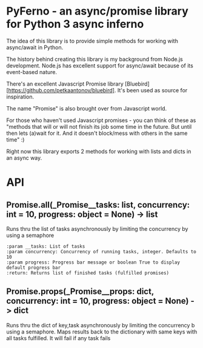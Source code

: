 # PyFerno - an async/promise library for Python 3 async inferno

The idea of this library is to provide simple methods for working with async/await in Python.  
 
The history behind creating this library is my background from Node.js development. 
Node.js has excellent support for async/await because of its event-based nature.

There's an excellent Javascript Promise library [Bluebird][https://github.com/petkaantonov/bluebird].
It's been used as source for inspiration.

The name "Promise" is also brought over from Javascript world.

For those who haven't used Javascript promises - you can think of these as "methods that will or will not finish its job
some time in the future. But until then lets (a)wait for it. And it doesn't block/mess with others in the same time" :)

Right now this library exports 2 methods for working with lists and dicts in an async way.

# API

## Promise.all(_Promise__tasks: list, concurrency: int = 10, progress: object = None) -> list

Runs thru the list of tasks asynchronously by limiting the concurrency by using a semaphore

    :param __tasks: List of tasks
    :param concurrency: Concurrency of running tasks, integer. Defaults to 10
    :param progress: Progress bar message or boolean True to display default progress bar
    :return: Returns list of finished tasks (fulfilled promises)


## Promise.props(_Promise__props: dict, concurrency: int = 10, progress: object = None) -> dict

Runs thru the dict of key,task asynchronously by limiting the concurrency b using a semaphore.
Maps results back to the dictionary with same keys with all tasks fulfilled.
It will fail if any task fails
